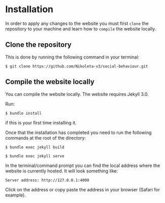 # Installation

In order to apply any changes to the website you must first `clone` the
repository to your machine and learn how to `compile` the website locally.

## Clone the repository

This is done by running the following command in your terminal:

```shell
$ git clone https://github.com/Nikoleta-v3/social-behaviour.git
```

## Compile the website locally

You can compile the website locally. The website requires Jekyll 3.0.

Run:

```shell
$ bundle install
```

if this is your first time installing it.

Once that the installation has completed you need to run the following commands
at the root of the directory:

```shell
$ bundle exec jekyll build

$ bundle exec jekyll serve
```

In the terminal/command prompt you can find the local address where the
website is currently hosted. It will look something like:

```shell
Server address: http://127.0.0.1:4000
```

Click on the address or copy paste the address in your browser (Safari for example).